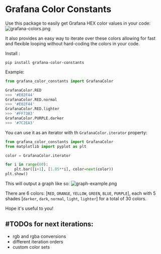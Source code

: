 # Grafana Color Constants

Use this package to easily get Grafana HEX color values in your code: 
![grafana-colors.png](grafana-colors.png)

It also provides an easy way to iterate over these colors allowing for fast and flexible looping
without hard-coding the colors in your code.

Install :
```shell
pip install grafana-color-constants
```

Example:

```python
from grafana_color_constants import GrafanaColor

GrafanaColor.RED
>>> '#E02F44'
GrafanaColor.RED.normal
>>> '#E02F44'
GrafanaColor.RED.lighter
>>> '#FF7383'
GrafanaColor.PURPLE.darker
>>> '#7C2EA3'
```

You can use it as an iterator with th `GrafanaColor.iterator` property:

```python
from grafana_color_constants import GrafanaColor
from matplotlib import pyplot as plt

color = GrafanaColor.iterator

for i in range(60):
    plt.bar([i+1], [1.05**i], color=next(color))
plt.show()
```
This will output a graph like so:
![graph-example.png](graph-example.png)

There are 6 colors: [`RED`, `ORANGE`, `YELLOW`, `GREEN`, `BLUE`, `PURPLE`],
each with 5 shades [`darker`, `dark`, `normal`, `light`, `lighter`] for a total of 30 colors.

Hope it's useful to you! 

## \#TODOs for next iterations:
 - rgb and rgba conversions
 - different iteration orders
 - custom color sets